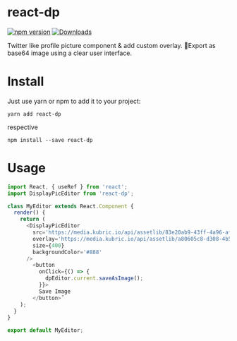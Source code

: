 # react-dp

<a href="https://www.npmjs.com/package/react-dp"><img alt="npm version" src="https://badge.fury.io/js/react-dp.svg"></a>
<a href="https://npmjs.org/package/react-dp"><img alt="Downloads" src="http://img.shields.io/npm/dm/react-dp.svg"></a>

Twitter like profile picture component & add custom overlay.
📸Export as base64 image using a clear user interface.

# Install

Just use yarn or npm to add it to your project:

```
yarn add react-dp
```

respective

```
npm install --save react-dp
```

# Usage

```javascript
import React, { useRef } from 'react';
import DisplayPicEditor from 'react-dp';

class MyEditor extends React.Component {
  render() {
    return (
      <DisplayPicEditor
        src='https://media.kubric.io/api/assetlib/83e20ab9-43ff-4a96-afd1-94f26f1b77f1.png'
        overlay='https://media.kubric.io/api/assetlib/a80605c8-d308-4b59-9c13-15a9ad1952ac.png'
        size={400}
        backgroundColor='#888'
      />
        <button
          onClick={() => {
            dpEditor.current.saveAsImage();
          }}>
          Save Image
        </button>˝
    );
  }
}

export default MyEditor;
```
